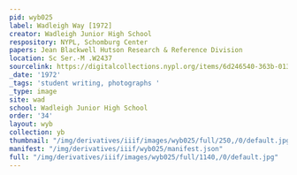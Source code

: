 ```yaml
---
pid: wyb025
label: Wadleigh Way [1972]
creator: Wadleigh Junior High School
respository: NYPL, Schomburg Center
papers: Jean Blackwell Hutson Research & Reference Division
location: Sc Ser.-M .W2437
sourcelink: https://digitalcollections.nypl.org/items/6d246540-363b-0134-7c1c-00505686a51c
_date: '1972'
_tags: 'student writing, photographs '
_type: image
site: wad
school: Wadleigh Junior High School
order: '34'
layout: wyb
collection: yb
thumbnail: "/img/derivatives/iiif/images/wyb025/full/250,/0/default.jpg"
manifest: "/img/derivatives/iiif/wyb025/manifest.json"
full: "/img/derivatives/iiif/images/wyb025/full/1140,/0/default.jpg"
---
```


